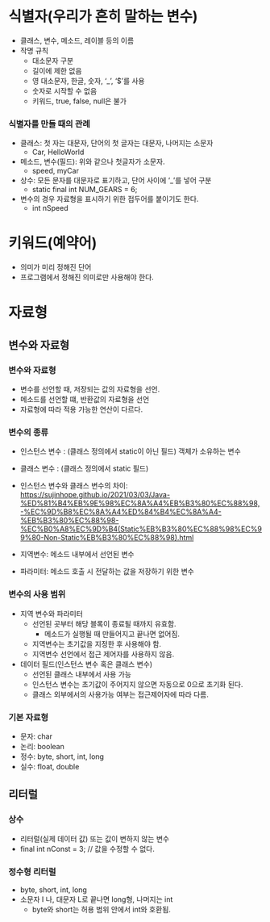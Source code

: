 # 식별자(우리가 흔히 말하는 변수)

- 클래스, 변수, 메소드, 레이블 등의 이름
- 작명 규칙
    - 대소문자 구분
    - 길이에 제한 없음
    - 영 대소문자, 한글, 숫자, ‘_’, ‘$’를 사용
    - 숫자로 시작할 수 없음
    - 키워드, true, false, null은 불가

### 식별자를 만들 때의 관례

- 클래스: 첫 자는 대문자, 단어의 첫 글자는 대문자, 나머지는 소문자
    - Car, HelloWorld
- 메소드, 변수(필드): 위와 같으나 첫글자가 소문자.
    - speed, myCar
- 상수: 모든 문자를 대문자로 표기하고, 단어 사이에 ‘_’를 넣어 구분
    - static final int NUM_GEARS = 6;
- 변수의 경우 자료형을 표시하기 위한 접두어를 붙이기도 한다.
    - int nSpeed

# 키워드(예약어)
- 의미가 미리 정해진 단어
- 프로그램에서 정해진 의미로만 사용해야 한다.

# 자료형
## 변수와 자료형
### 변수와 자료형
- 변수를 선언할 때, 저장되는 값의 자료형을 선언.
- 메소드를 선언할 떄, 반환값의 자료형을 선언
- 자료형에 따라 적용 가능한 연산이 다르다.

### 변수의 종류
- 인스턴스 변수 : (클래스 정의에서 static이 아닌 필드) 객체가 소유하는 변수
- 클래스 변수 : (클래스 정의에서 static 필드)
- 인스턴스 변수와 클래스 변수의 차이: https://sujinhope.github.io/2021/03/03/Java-%ED%81%B4%EB%9E%98%EC%8A%A4%EB%B3%80%EC%88%98,-%EC%9D%B8%EC%8A%A4%ED%84%B4%EC%8A%A4-%EB%B3%80%EC%88%98-%EC%B0%A8%EC%9D%B4(Static%EB%B3%80%EC%88%98%EC%99%80-Non-Static%EB%B3%80%EC%88%98).html

- 지역변수: 메소드 내부에서 선언된 변수
- 파라미터: 메소드 호출 시 전달하는 값을 저장하기 위한 변수

### 변수의 사용 범위
- 지역 변수와 파라미터
    - 선언된 곳부터 해당 블록이 종료될 때까지 유효함.
        - 메소드가 실행될 때 만들어지고 끝나면 없어짐.
    - 지역변수는 초기값을 지정한 후 사용해야 함.
    - 지역변수 선언에서 접근 제어자를 사용하지 않음.
- 데이터 필드(인스턴스 변수 혹은 클래스 변수)
    - 선언된 클래스 내부에서 사용 가능 
    - 인스턴스 변수는 초기값이 주어지지 않으면 자동으로 0으로 초기화 된다.
    - 클래스 외부에서의 사용가능 여부는 접근제어자에 따라 다름.

### 기본 자료형
- 문자: char
- 논리: boolean
- 정수: byte, short, int, long
- 실수: float, double

## 리터럴

### 상수

- 리터럴(실제 데이터 값) 또는 값이 변하지 않는 변수
- final int nConst = 3; // 값을 수정할 수 없다.

### 정수형 리터럴

- byte, short, int, long
- 소문자 I 나, 대문자 L로 끝나면 long형, 나머지는 int
    - byte와 short는 허용 범위 안에서 int와 호환됨.



















